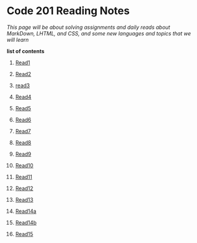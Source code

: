 
# Code 201 Reading Notes

*This page will be about solving assignments and daily reads about MarkDown, LHTML, and CSS, and some new languages and topics that we will learn*

**list of contents**

1.  [Read1](https://maisabdalrazeq.github.io/reading-notes2/class-01)

2.  [Read2](https://maisabdalrazeq.github.io/reading-notes2/class-02)

3.  [read3](https://maisabdalrazeq.github.io/reading-notes2/read03)

4.  [Read4](https://maisabdalrazeq.github.io/reading-notes2/read04)

5.  [Read5](https://maisabdalrazeq.github.io/reading-notes2/read05)

6.  [Read6](https://maisabdalrazeq.github.io/reading-notes2/read06)

7.  [Read7](https://maisabdalrazeq.github.io/reading-notes2/read07)

8.  [Read8](https://maisabdalrazeq.github.io/reading-notes2/read08)

9.  [Read9](https://maisabdalrazeq.github.io/reading-notes2/read09)

10. [Read10](https://maisabdalrazeq.github.io/reading-notes2/read10)

11. [Read11](https://maisabdalrazeq.github.io/reading-notes2/read11)

12. [Read12](https://maisabdalrazeq.github.io/reading-notes2/read12)

13. [Read13](https://maisabdalrazeq.github.io/reading-notes2/read13)

14. [Read14a](https://maisabdalrazeq.github.io/reading-notes2/read14a)

15. [Read14b]()

15. [Read15]()
